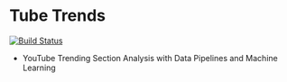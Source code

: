 # Tube Trends

[![Build Status](https://travis-ci.org/sahildev/tubetrends.svg?branch=master)](https://travis-ci.org/sahildev/tubetrends)

- YouTube Trending Section Analysis with Data Pipelines and Machine Learning
